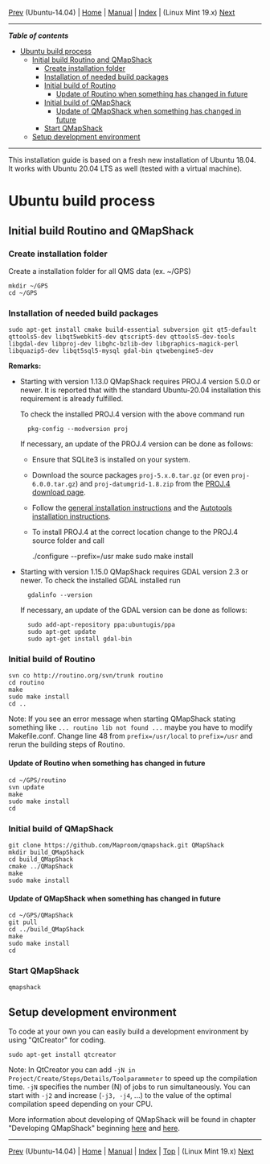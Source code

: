 [Prev](Ubuntu-14.04-HowTo) (Ubuntu-14.04) | [Home](Home) | [Manual](DocMain) | [Index](AxAdvIndex) | (Linux Mint 19.x) [Next](BuildLinuxMint19)
- - -

***Table of contents***

* [Ubuntu build process](#ubuntu-build-process)
    * [Initial build Routino and QMapShack](#initial-build-routino-and-qmapshack)
        * [Create installation folder](#create-installation-folder)
        * [Installation of needed build packages](#installation-of-needed-build-packages)
        * [Initial build of Routino](#initial-build-of-routino)
            * [Update of Routino when something has changed in future](#update-of-routino-when-something-has-changed-in-future)
        * [Initial build of QMapShack](#initial-build-of-qmapshack)
            * [Update of QMapShack when something has changed in future](#update-of-qmapshack-when-something-has-changed-in-future)
        * [Start QMapShack](#start-qmapshack)
    * [Setup development environment](#setup-development-environment)

* * * * * * * * * *
 
This installation guide is based on a fresh new installation of Ubuntu 18.04. It works with Ubuntu 20.04 LTS as well (tested with a virtual machine).

# Ubuntu build process

## Initial build Routino and QMapShack

### Create installation folder
Create a installation folder for all QMS data (ex. ~/GPS) 
```
mkdir ~/GPS
cd ~/GPS
```


### Installation of needed build packages

```
sudo apt-get install cmake build-essential subversion git qt5-default qttools5-dev libqt5webkit5-dev qtscript5-dev qttools5-dev-tools libgdal-dev libproj-dev libghc-bzlib-dev libgraphics-magick-perl libquazip5-dev libqt5sql5-mysql gdal-bin qtwebengine5-dev
```




**Remarks:**

* Starting with version 1.13.0 QMapShack requires PROJ.4 version 5.0.0 or newer. It is reported that with the standard Ubuntu-20.04 installation this requirement is already fulfilled.

    To check the installed PROJ.4 version with the above command run

        pkg-config --modversion proj
    
    If necessary, an update of the PROJ.4 version can be done as follows:

    * Ensure that SQLite3 is installed on your system.    
    * Download the source packages `proj-5.x.0.tar.gz`  (or even `proj-6.0.0.tar.gz`) and `proj-datumgrid-1.8.zip` from the [PROJ.4 download page](https://proj.org/download.html).
    * Follow the [general installation instructions](https://proj.org/install.html#compilation-and-installation-from-source-code) and the [Autotools installation instructions](https://proj.org/install.html#autotools).
    * To install PROJ.4 at the correct location change to the PROJ.4 source folder and call

        ./configure --prefix=/usr
        make
        sudo make install
        
* Starting with version 1.15.0 QMapShack requires GDAL version 2.3 or newer. To check the installed GDAL installed run

        gdalinfo --version

    If necessary, an update of the GDAL version can be done as follows:
 
        sudo add-apt-repository ppa:ubuntugis/ppa
        sudo apt-get update
        sudo apt-get install gdal-bin

        

### Initial build of Routino
```
svn co http://routino.org/svn/trunk routino
cd routino
make
sudo make install
cd ..
```
Note: If you see an error message when starting QMapShack stating something like `... routino lib not found ...` maybe you have to modify Makefile.conf. Change line 48 from `prefix=/usr/local` to `prefix=/usr` and rerun the building steps of Routino.

#### Update of Routino when something has changed in future
```
cd ~/GPS/routino
svn update
make
sudo make install
cd
```

### Initial build of QMapShack
```
git clone https://github.com/Maproom/qmapshack.git QMapShack
mkdir build_QMapShack
cd build_QMapShack
cmake ../QMapShack
make
sudo make install
```

#### Update of QMapShack when something has changed in future
```
cd ~/GPS/QMapShack
git pull
cd ../build_QMapShack
make
sudo make install
cd
```

### Start QMapShack
```
qmapshack
```


## Setup development environment
To code at your own you can easily build a development environment by using "QtCreator" for coding. 
```
sudo apt-get install qtcreator 
```

Note:
In QtCreator you can add `-jN in Project/Create/Steps/Details/Toolparammeter` to speed up the compilation time. `-jN` specifies the number (N) of jobs to run simultaneously. You can start with `-j2` and increase (`-j3, -j4`, ...) to the value of the optimal compilation speed depending on your CPU.

More information about developing of QMapShack will be found in chapter "Developing QMapShack" beginning [here](DeveloperCodingGuideline) and [here](DeveloperCommitCode).


- - -
[Prev](Ubuntu-14.04-HowTo) (Ubuntu-14.04) | [Home](Home) | [Manual](DocMain) | [Index](AxAdvIndex) | [Top](#) | (Linux Mint 19.x) [Next](BuildLinuxMint19)
